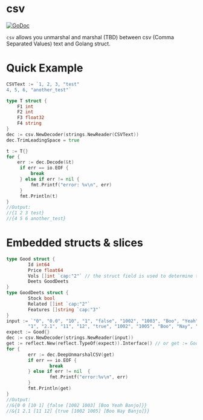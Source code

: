 # csv

[![GoDoc](https:/godoc.org/github.com/tortuoise/csv)](https://godoc.org/github.com/tortuoise/csv)

`csv` allows you unmarshal and marshal (TBD) between csv (Comma
Separated Values) text and Golang struct.

# Quick Example

```go
CSVText := `1, 2, 3, "test"
4, 5, 6, "another_test"`

type T struct {
    F1 int
    F2 int
    F3 float32
    F4 string
}
dec := csv.NewDecoder(strings.NewReader(CSVText))
dec.TrimLeadingSpace = true

t := T{}
for {
    err := dec.Decode(&t)
     if err == io.EOF {
         break
     } else if err != nil {
         fmt.Printf("error: %v\n", err)
     }
     fmt.Println(t)
}
//Output:
//{1 2 3 test}
//{4 5 6 another_test}
```
# Embedded structs & slices

```go
type Good struct {
        Id int64
        Price float64
        Vols []int `cap:"2"` // the struct field is used to determine the number of csv values to assign this field
        Deets GoodDeets
}
type GoodDeets struct {
        Stock bool
        Related []int `cap:"2"`
        Features []string `cap:"3"`
}
input := `"0", "0.0", "10", "1", "false", "1002", "1003", "Boo", "Yeah", "Banjo"
        "1", "2.1", "11", "12", "true", "1002", "1005", "Boo", "Nay", "Banjo"`
expect := Good{}
dec := csv.NewDecoder(strings.NewReader(input))
get := reflect.New(reflect.TypeOf(expect)).Interface() // or get := Good{}
for {
        err := dec.DeepUnmarshalCSV(get)
        if err == io.EOF {
                break
        } else if err != nil  {
                fmt.Printf("error:%v\n", err)
        }
        fmt.Println(get)
}
//Output:
//&{0 0 [10 1] {false [1002 1003] [Boo Yeah Banjo]}}
//&{1 2.1 [11 12] {true [1002 1005] [Boo Nay Banjo]}}
```
